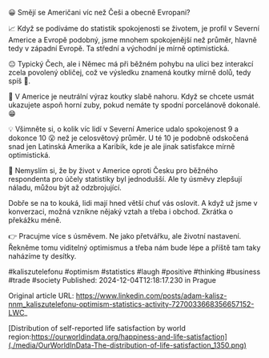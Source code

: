 😀 Smějí se Američani víc než Češi a obecně Evropani?


📈 Když se podíváme do statistik spokojenosti se životem, je profil v Severní Americe a Evropě podobný, jsme mnohem spokojenější než průměr, hlavně tedy v západní Evropě. Ta střední a východní je mírně optimistická.


😐 Typický Čech, ale i Němec má při běžném pohybu na ulici bez interakcí zcela povolený obličej, což ve výsledku znamená koutky mírně dolů, tedy spíš 🙁.


🙂 V Americe je neutrální výraz koutky slabě nahoru. Když se chcete usmát ukazujete aspoň horní zuby, pokud nemáte ty spodní porcelánově dokonalé. 😁


💡 Všimněte si, o kolik víc lidí v Severní Americe udalo spokojenost 9 a dokonce 10 😮 než je celosvětový průměr. U té 10 je podobně odskočená snad jen Latinská Amerika a Karibik, kde je ale jinak satisfakce mírně optimistická.


🤔 Nemyslím si, že by život v Americe oproti Česku pro běžného respondenta pro účely statistiky byl jednodušší. Ale ty úsměvy zlepšují náladu, můžou být až odzbrojující.

Dobře se na to kouká, lidi mají hned větší chuť vás oslovit. A když už jsme v konverzaci, možná vznikne nějaký vztah a třeba i obchod. Zkrátka o překážku méně.


👉 Pracujme více s úsměvem. Ne jako přetvářku, ale životní nastavení. Řekněme tomu viditelný optimismus a třeba nám bude lépe a příště tam taky naházíme ty desítky.


#kaliszutelefonu #optimism #statistics #laugh #positive #thinking #business #trade #society
Published: 2024-12-04T12:18:17.230 in Prague

Original article URL: https://www.linkedin.com/posts/adam-kalisz-nnm_kaliszutelefonu-optimism-statistics-activity-7270033668356657152-LWC_

[Distribution of self-reported life satisfaction by world region:https://ourworldindata.org/happiness-and-life-satisfaction](./media/OurWorldInData-The-distribution-of-life-satisfaction_1350.png)